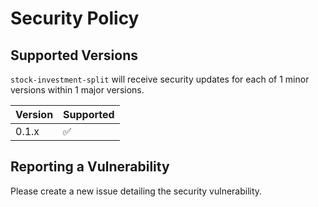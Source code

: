 # Security Policy

## Supported Versions

`stock-investment-split` will receive security updates for each of 1 minor versions within 1 major versions.

| Version | Supported          |
| ------- | ------------------ |
| 0.1.x   | :white_check_mark: |

## Reporting a Vulnerability

Please create a new issue detailing the security vulnerability.

